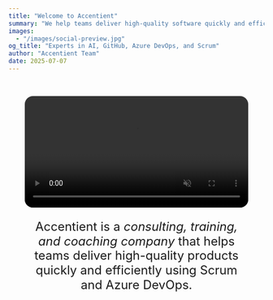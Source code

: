 ```yaml
---
title: "Welcome to Accentient"
summary: "We help teams deliver high-quality software quickly and efficiently by applying AI, DevOps, and agile practices across organizations of any size."
images:
  - "/images/social-preview.jpg"
og_title: "Experts in AI, GitHub, Azure DevOps, and Scrum"
author: "Accentient Team"
date: 2025-07-07
---
```


<div class="wp-block-cover alignwide is-light" style="border-radius:16px;padding:2rem;">
  <span aria-hidden="true" class="wp-block-cover__background has-background-dim"></span>
  <video class="wp-block-cover__video-background intrinsic-ignore"
         autoplay
         muted
         loop
         playsinline
         src="/videos/richard-hundhausen.mp4"
         style="width: 100%; border-radius: 16px; object-fit: cover;">
  </video>
  <div class="wp-block-cover__inner-container" style="text-align: center; margin-top: 1rem;">
    <p style="font-size: 1.5rem; line-height: 1.2;">
      Accentient is a <em>consulting, training, and coaching company</em> that helps teams deliver high-quality products quickly and efficiently using Scrum and Azure DevOps.
    </p>
  </div>
</div>